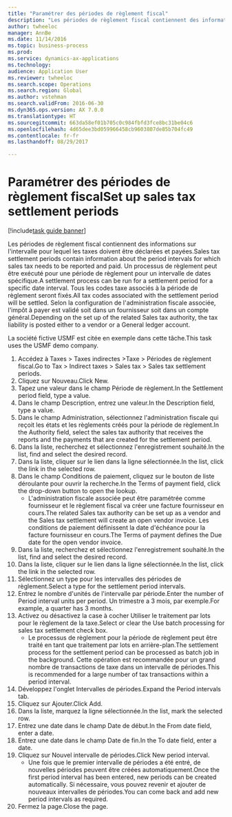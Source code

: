 ```yaml
--- 
title: "Paramétrer des périodes de règlement fiscal"
description: "Les périodes de règlement fiscal contiennent des informations sur l'intervalle pour lequel les taxes doivent être déclarées et payées."
author: twheeloc
manager: AnnBe
ms.date: 11/14/2016
ms.topic: business-process
ms.prod: 
ms.service: dynamics-ax-applications
ms.technology: 
audience: Application User
ms.reviewer: twheeloc
ms.search.scope: Operations
ms.search.region: Global
ms.author: vstehman
ms.search.validFrom: 2016-06-30
ms.dyn365.ops.version: AX 7.0.0
ms.translationtype: HT
ms.sourcegitcommit: 663da58ef01b705c0c984fbfd3fce8bc31be04c6
ms.openlocfilehash: 4d65dee3bd059966458cb9603807de85b704fc49
ms.contentlocale: fr-fr
ms.lasthandoff: 08/29/2017

---
```

# <a name="set-up-sales-tax-settlement-periods"></a><span data-ttu-id="1278c-103">Paramétrer des périodes de règlement fiscal</span><span class="sxs-lookup"><span data-stu-id="1278c-103">Set up sales tax settlement periods</span></span>

[!include[task guide banner](../../includes/task-guide-banner.md)]

<span data-ttu-id="1278c-104">Les périodes de règlement fiscal contiennent des informations sur l'intervalle pour lequel les taxes doivent être déclarées et payées.</span><span class="sxs-lookup"><span data-stu-id="1278c-104">Sales tax settlement periods contain information about the period intervals for which sales tax needs to be reported and paid.</span></span> <span data-ttu-id="1278c-105">Un processus de règlement peut être exécuté pour une période de règlement pour un intervalle de dates spécifique.</span><span class="sxs-lookup"><span data-stu-id="1278c-105">A settlement process can be run for a settlement period for a specific date interval.</span></span> <span data-ttu-id="1278c-106">Tous les codes taxe associés à la période de règlement seront fixés.</span><span class="sxs-lookup"><span data-stu-id="1278c-106">All tax codes associated with the settlement period will be settled.</span></span> <span data-ttu-id="1278c-107">Selon la configuration de l'administration fiscale associée, l'impôt à payer est validé soit dans un fournisseur soit dans un compte général.</span><span class="sxs-lookup"><span data-stu-id="1278c-107">Depending on the set up of the related Sales tax authority, the tax liability is posted either to a vendor or a General ledger account.</span></span>



<span data-ttu-id="1278c-108">La société fictive USMF est citée en exemple dans cette tâche.</span><span class="sxs-lookup"><span data-stu-id="1278c-108">This task uses the USMF demo company.</span></span>



1. <span data-ttu-id="1278c-109">Accédez à Taxes > Taxes indirectes >Taxe > Périodes de règlement fiscal.</span><span class="sxs-lookup"><span data-stu-id="1278c-109">Go to Tax > Indirect taxes > Sales tax > Sales tax settlement periods.</span></span>
2. <span data-ttu-id="1278c-110">Cliquez sur Nouveau.</span><span class="sxs-lookup"><span data-stu-id="1278c-110">Click New.</span></span>
3. <span data-ttu-id="1278c-111">Tapez une valeur dans le champ Période de règlement.</span><span class="sxs-lookup"><span data-stu-id="1278c-111">In the Settlement period field, type a value.</span></span>
4. <span data-ttu-id="1278c-112">Dans le champ Description, entrez une valeur.</span><span class="sxs-lookup"><span data-stu-id="1278c-112">In the Description field, type a value.</span></span>
5. <span data-ttu-id="1278c-113">Dans le champ Administration, sélectionnez l'administration fiscale qui reçoit les états et les règlements créés pour la période de règlement.</span><span class="sxs-lookup"><span data-stu-id="1278c-113">In the Authority field, select the sales tax authority that receives the reports and the payments that are created for the settlement period.</span></span>
6. <span data-ttu-id="1278c-114">Dans la liste, recherchez et sélectionnez l'enregistrement souhaité.</span><span class="sxs-lookup"><span data-stu-id="1278c-114">In the list, find and select the desired record.</span></span>
7. <span data-ttu-id="1278c-115">Dans la liste, cliquer sur le lien dans la ligne sélectionnée.</span><span class="sxs-lookup"><span data-stu-id="1278c-115">In the list, click the link in the selected row.</span></span>
8. <span data-ttu-id="1278c-116">Dans le champ Conditions de paiement, cliquez sur le bouton de liste déroulante pour ouvrir la recherche.</span><span class="sxs-lookup"><span data-stu-id="1278c-116">In the Terms of payment field, click the drop-down button to open the lookup.</span></span>
    * <span data-ttu-id="1278c-117">L'administration fiscale associée peut être paramétrée comme fournisseur et le règlement fiscal va créer une facture fournisseur en cours.</span><span class="sxs-lookup"><span data-stu-id="1278c-117">The related Sales tax authority can be set up as a vendor and the Sales tax settlement will create an open vendor invoice.</span></span> <span data-ttu-id="1278c-118">Les conditions de paiement définissent la date d'échéance pour la facture fournisseur en cours.</span><span class="sxs-lookup"><span data-stu-id="1278c-118">The Terms of payment defines the Due date for the open vendor invoice.</span></span>  
9. <span data-ttu-id="1278c-119">Dans la liste, recherchez et sélectionnez l'enregistrement souhaité.</span><span class="sxs-lookup"><span data-stu-id="1278c-119">In the list, find and select the desired record.</span></span>
10. <span data-ttu-id="1278c-120">Dans la liste, cliquer sur le lien dans la ligne sélectionnée.</span><span class="sxs-lookup"><span data-stu-id="1278c-120">In the list, click the link in the selected row.</span></span>
11. <span data-ttu-id="1278c-121">Sélectionnez un type pour les intervalles des périodes de règlement.</span><span class="sxs-lookup"><span data-stu-id="1278c-121">Select a type for the settlement period intervals.</span></span>
12. <span data-ttu-id="1278c-122">Entrez le nombre d'unités de l'intervalle par période.</span><span class="sxs-lookup"><span data-stu-id="1278c-122">Enter the number of Period interval units per period.</span></span> <span data-ttu-id="1278c-123">Un trimestre a 3 mois, par exemple.</span><span class="sxs-lookup"><span data-stu-id="1278c-123">For example, a quarter has 3 months.</span></span>
13. <span data-ttu-id="1278c-124">Activez ou désactivez la case à cocher Utiliser le traitement par lots pour le règlement de la taxe.</span><span class="sxs-lookup"><span data-stu-id="1278c-124">Select or clear the Use batch processing for sales tax settlement check box.</span></span>
    * <span data-ttu-id="1278c-125">Le processus de règlement pour la période de règlement peut être traité en tant que traitement par lots en arrière-plan.</span><span class="sxs-lookup"><span data-stu-id="1278c-125">The settlement process for the settlement period can be processed as batch job in the background.</span></span> <span data-ttu-id="1278c-126">Cette opération est recommandée pour un grand nombre de transactions de taxe dans un intervalle de périodes.</span><span class="sxs-lookup"><span data-stu-id="1278c-126">This is recommended for a large number of tax transactions within a period interval.</span></span>  
14. <span data-ttu-id="1278c-127">Développez l'onglet Intervalles de périodes.</span><span class="sxs-lookup"><span data-stu-id="1278c-127">Expand the Period intervals tab.</span></span>
15. <span data-ttu-id="1278c-128">Cliquez sur Ajouter.</span><span class="sxs-lookup"><span data-stu-id="1278c-128">Click Add.</span></span>
16. <span data-ttu-id="1278c-129">Dans la liste, marquez la ligne sélectionnée.</span><span class="sxs-lookup"><span data-stu-id="1278c-129">In the list, mark the selected row.</span></span>
17. <span data-ttu-id="1278c-130">Entrez une date dans le champ Date de début.</span><span class="sxs-lookup"><span data-stu-id="1278c-130">In the From date field, enter a date.</span></span>
18. <span data-ttu-id="1278c-131">Entrez une date dans le champ Date de fin.</span><span class="sxs-lookup"><span data-stu-id="1278c-131">In the To date field, enter a date.</span></span>
19. <span data-ttu-id="1278c-132">Cliquez sur Nouvel intervalle de périodes.</span><span class="sxs-lookup"><span data-stu-id="1278c-132">Click New period interval.</span></span>
    * <span data-ttu-id="1278c-133">Une fois que le premier intervalle de périodes a été entré, de nouvelles périodes peuvent être créées automatiquement.</span><span class="sxs-lookup"><span data-stu-id="1278c-133">Once the first period interval has been entered, new periods can be created automatically.</span></span> <span data-ttu-id="1278c-134">Si nécessaire, vous pouvez revenir et ajouter de nouveaux intervalles de périodes.</span><span class="sxs-lookup"><span data-stu-id="1278c-134">You can come back and add new period intervals as required.</span></span>  
20. <span data-ttu-id="1278c-135">Fermez la page.</span><span class="sxs-lookup"><span data-stu-id="1278c-135">Close the page.</span></span>


